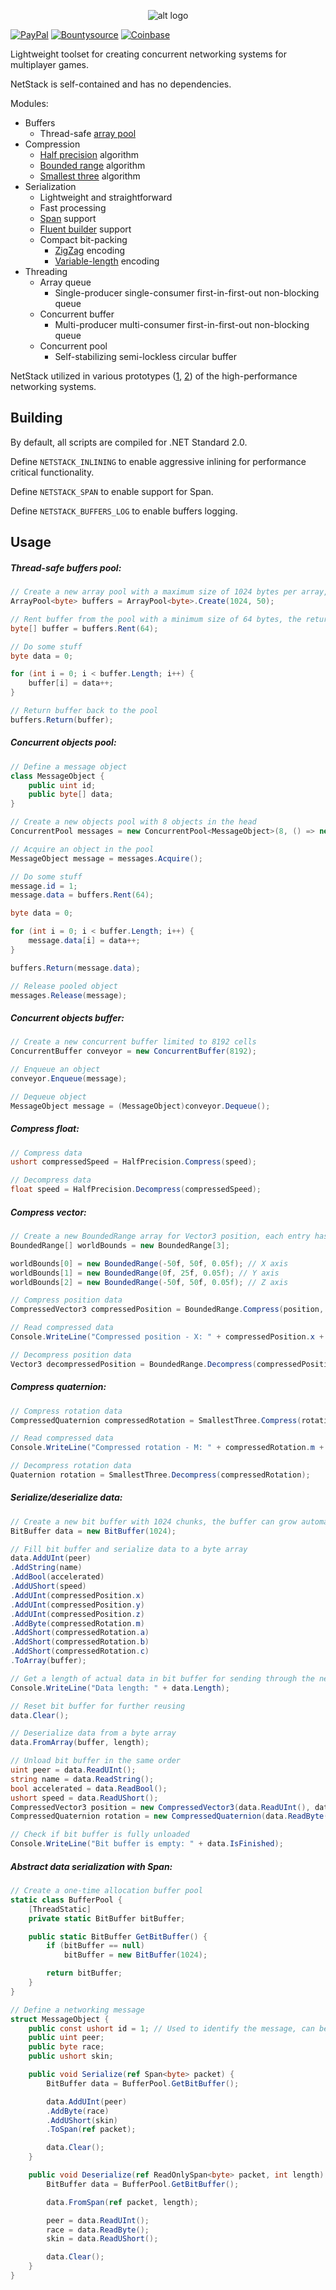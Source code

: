 <p align="center"> 
  <img src="https://i.imgur.com/jD77417.png" alt="alt logo">
</p>

[![PayPal](https://drive.google.com/uc?id=1OQrtNBVJehNVxgPf6T6yX1wIysz1ElLR)](https://www.paypal.me/nxrighthere) [![Bountysource](https://drive.google.com/uc?id=19QRobscL8Ir2RL489IbVjcw3fULfWS_Q)](https://salt.bountysource.com/checkout/amount?team=nxrighthere) [![Coinbase](https://drive.google.com/uc?id=1LckuF-IAod6xmO9yF-jhTjq1m-4f7cgF)](https://commerce.coinbase.com/checkout/03e11816-b6fc-4e14-b974-29a1d0886697)

Lightweight toolset for creating concurrent networking systems for multiplayer games.

NetStack is self-contained and has no dependencies.

Modules:

- Buffers
  - Thread-safe [array pool](https://adamsitnik.com/Array-Pool/)
- Compression
  - [Half precision](https://en.wikipedia.org/wiki/Half-precision_floating-point_format) algorithm
  - [Bounded range](https://gafferongames.com/post/snapshot_compression/#optimizing-position) algorithm
  - [Smallest three](https://gafferongames.com/post/snapshot_compression/#optimizing-orientation) algorithm
- Serialization
  - Lightweight and straightforward
  - Fast processing
  - [Span](https://adamsitnik.com/Span/) support
  - [Fluent builder](http://www.stefanoricciardi.com/2010/04/14/a-fluent-builder-in-c/) support
  - Compact bit-packing
    - [ZigZag](https://developers.google.com/protocol-buffers/docs/encoding#signed-integers) encoding
    - [Variable-length](https://rosettacode.org/wiki/Variable-length_quantity) encoding
- Threading
  - Array queue
    - Single-producer single-consumer first-in-first-out non-blocking queue
  - Concurrent buffer
    - Multi-producer multi-consumer first-in-first-out non-blocking queue
  - Concurrent pool
    - Self-stabilizing semi-lockless circular buffer

NetStack utilized in various prototypes ([1](https://vimeo.com/292969981), [2](https://forum.unity.com/threads/showcase-enet-unity-ecs-5000-real-time-player-simulation.605656/)) of the high-performance networking systems.

Building
--------
By default, all scripts are compiled for .NET Standard 2.0.

Define `NETSTACK_INLINING` to enable aggressive inlining for performance critical functionality.

Define `NETSTACK_SPAN` to enable support for Span.

Define `NETSTACK_BUFFERS_LOG` to enable buffers logging.

Usage
--------
##### Thread-safe buffers pool:
```c#
// Create a new array pool with a maximum size of 1024 bytes per array, 50 arrays per bucket
ArrayPool<byte> buffers = ArrayPool<byte>.Create(1024, 50);

// Rent buffer from the pool with a minimum size of 64 bytes, the returned buffer might be larger
byte[] buffer = buffers.Rent(64);

// Do some stuff
byte data = 0;

for (int i = 0; i < buffer.Length; i++) {
	buffer[i] = data++;
}

// Return buffer back to the pool
buffers.Return(buffer);
```

##### Concurrent objects pool:
```c#
// Define a message object
class MessageObject {
	public uint id;
	public byte[] data;
}

// Create a new objects pool with 8 objects in the head
ConcurrentPool messages = new ConcurrentPool<MessageObject>(8, () => new MessageObject());

// Acquire an object in the pool
MessageObject message = messages.Acquire();

// Do some stuff
message.id = 1;
message.data = buffers.Rent(64);

byte data = 0;

for (int i = 0; i < buffer.Length; i++) {
	message.data[i] = data++;
}

buffers.Return(message.data);

// Release pooled object
messages.Release(message);
```

##### Concurrent objects buffer:
```c#
// Create a new concurrent buffer limited to 8192 cells
ConcurrentBuffer conveyor = new ConcurrentBuffer(8192);

// Enqueue an object
conveyor.Enqueue(message);

// Dequeue object
MessageObject message = (MessageObject)conveyor.Dequeue();
```

##### Compress float:
```c#
// Compress data
ushort compressedSpeed = HalfPrecision.Compress(speed);

// Decompress data
float speed = HalfPrecision.Decompress(compressedSpeed);
```

##### Compress vector:
```c#
// Create a new BoundedRange array for Vector3 position, each entry has bounds and precision
BoundedRange[] worldBounds = new BoundedRange[3];

worldBounds[0] = new BoundedRange(-50f, 50f, 0.05f); // X axis
worldBounds[1] = new BoundedRange(0f, 25f, 0.05f); // Y axis
worldBounds[2] = new BoundedRange(-50f, 50f, 0.05f); // Z axis

// Compress position data
CompressedVector3 compressedPosition = BoundedRange.Compress(position, worldBounds);

// Read compressed data
Console.WriteLine("Compressed position - X: " + compressedPosition.x + ", Y:" + compressedPosition.y + ", Z:" + compressedPosition.z);

// Decompress position data
Vector3 decompressedPosition = BoundedRange.Decompress(compressedPosition, worldBounds);
```

##### Compress quaternion:
```c#
// Compress rotation data
CompressedQuaternion compressedRotation = SmallestThree.Compress(rotation);

// Read compressed data
Console.WriteLine("Compressed rotation - M: " + compressedRotation.m + ", A:" + compressedRotation.a + ", B:" + compressedRotation.b + ", C:" + compressedRotation.c);

// Decompress rotation data
Quaternion rotation = SmallestThree.Decompress(compressedRotation);
```

##### Serialize/deserialize data:
```c#
// Create a new bit buffer with 1024 chunks, the buffer can grow automatically if required
BitBuffer data = new BitBuffer(1024);

// Fill bit buffer and serialize data to a byte array
data.AddUInt(peer)
.AddString(name)
.AddBool(accelerated)
.AddUShort(speed)
.AddUInt(compressedPosition.x)
.AddUInt(compressedPosition.y)
.AddUInt(compressedPosition.z)
.AddByte(compressedRotation.m)
.AddShort(compressedRotation.a)
.AddShort(compressedRotation.b)
.AddShort(compressedRotation.c)
.ToArray(buffer);

// Get a length of actual data in bit buffer for sending through the network
Console.WriteLine("Data length: " + data.Length);

// Reset bit buffer for further reusing
data.Clear();

// Deserialize data from a byte array
data.FromArray(buffer, length);

// Unload bit buffer in the same order
uint peer = data.ReadUInt();
string name = data.ReadString();
bool accelerated = data.ReadBool();
ushort speed = data.ReadUShort();
CompressedVector3 position = new CompressedVector3(data.ReadUInt(), data.ReadUInt(), data.ReadUInt());
CompressedQuaternion rotation = new CompressedQuaternion(data.ReadByte(), data.ReadShort(), data.ReadShort(), data.ReadShort());

// Check if bit buffer is fully unloaded
Console.WriteLine("Bit buffer is empty: " + data.IsFinished);
```

##### Abstract data serialization with Span:
```c#
// Create a one-time allocation buffer pool
static class BufferPool {
	[ThreadStatic]
	private static BitBuffer bitBuffer;

	public static BitBuffer GetBitBuffer() {
		if (bitBuffer == null)
			bitBuffer = new BitBuffer(1024);

		return bitBuffer;
	}
}

// Define a networking message
struct MessageObject {
	public const ushort id = 1; // Used to identify the message, can be packed or sent as packet header
	public uint peer;
	public byte race;
	public ushort skin;

	public void Serialize(ref Span<byte> packet) {
		BitBuffer data = BufferPool.GetBitBuffer();

		data.AddUInt(peer)
		.AddByte(race)
		.AddUShort(skin)
		.ToSpan(ref packet);

		data.Clear();
	}

	public void Deserialize(ref ReadOnlySpan<byte> packet, int length) {
		BitBuffer data = BufferPool.GetBitBuffer();

		data.FromSpan(ref packet, length);

		peer = data.ReadUInt();
		race = data.ReadByte();
		skin = data.ReadUShort();

		data.Clear();
	}
}
```
